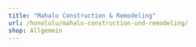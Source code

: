 ```yaml
---
title: "Mahalo Construction & Remodeling"
url: /honolulu/mahalo-construction-und-remodeling/
shop: Allgemein
---
```

